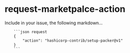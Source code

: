 # request-marketpalce-action

Include in your issue, the following markdown...

```
    ```json request
    {
        "action": "hashicorp-contrib/setup-packer@v1"
    }
    ```
```